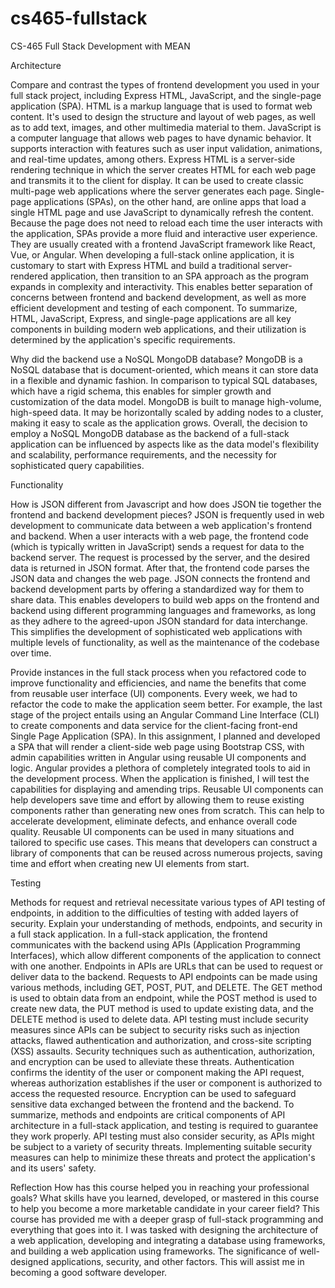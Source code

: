 # cs465-fullstack
CS-465 Full Stack Development with MEAN

Architecture

Compare and contrast the types of frontend development you used in your full stack project, including Express HTML, JavaScript, and the single-page application (SPA).
HTML is a markup language that is used to format web content. It's used to design the structure and layout of web pages, as well as to add text, images, and other multimedia material to them. JavaScript is a computer language that allows web pages to have dynamic behavior. It supports interaction with features such as user input validation, animations, and real-time updates, among others. Express HTML is a server-side rendering technique in which the server creates HTML for each web page and transmits it to the client for display. It can be used to create classic multi-page web applications where the server generates each page. Single-page applications (SPAs), on the other hand, are online apps that load a single HTML page and use JavaScript to dynamically refresh the content. Because the page does not need to reload each time the user interacts with the application, SPAs provide a more fluid and interactive user experience. They are usually created with a frontend JavaScript framework like React, Vue, or Angular. When developing a full-stack online application, it is customary to start with Express HTML and build a traditional server-rendered application, then transition to an SPA approach as the program expands in complexity and interactivity. This enables better separation of concerns between frontend and backend development, as well as more efficient development and testing of each component. To summarize, HTML, JavaScript, Express, and single-page applications are all key components in building modern web applications, and their utilization is determined by the application's specific requirements.

Why did the backend use a NoSQL MongoDB database?
MongoDB is a NoSQL database that is document-oriented, which means it can store data in a flexible and dynamic fashion. In comparison to typical SQL databases, which have a rigid schema, this enables for simpler growth and customization of the data model. MongoDB is built to manage high-volume, high-speed data. It may be horizontally scaled by adding nodes to a cluster, making it easy to scale as the application grows. Overall, the decision to employ a NoSQL MongoDB database as the backend of a full-stack application can be influenced by aspects like as the data model's flexibility and scalability, performance requirements, and the necessity for sophisticated query capabilities.

Functionality

How is JSON different from Javascript and how does JSON tie together the frontend and backend development pieces?
JSON is frequently used in web development to communicate data between a web application's frontend and backend. When a user interacts with a web page, the frontend code (which is typically written in JavaScript) sends a request for data to the backend server. The request is processed by the server, and the desired data is returned in JSON format. After that, the frontend code parses the JSON data and changes the web page. JSON connects the frontend and backend development parts by offering a standardized way for them to share data. This enables developers to build web apps on the frontend and backend using different programming languages and frameworks, as long as they adhere to the agreed-upon JSON standard for data interchange. This simplifies the development of sophisticated web applications with multiple levels of functionality, as well as the maintenance of the codebase over time.

Provide instances in the full stack process when you refactored code to improve functionality and efficiencies, and name the benefits that come from reusable user interface (UI) components.
Every week, we had to refactor the code to make the application seem better. For example, the last stage of the project entails using an Angular Command Line Interface (CLI) to create components and data service for the client-facing front-end Single Page Application (SPA). In this assignment, I planned and developed a SPA that will render a client-side web page using Bootstrap CSS, with admin capabilities written in Angular using reusable UI components and logic. Angular provides a plethora of completely integrated tools to aid in the development process. When the application is finished, I will test the capabilities for displaying and amending trips. Reusable UI components can help developers save time and effort by allowing them to reuse existing components rather than generating new ones from scratch. This can help to accelerate development, eliminate defects, and enhance overall code quality. Reusable UI components can be used in many situations and tailored to specific use cases. This means that developers can construct a library of components that can be reused across numerous projects, saving time and effort when creating new UI elements from start.

Testing

Methods for request and retrieval necessitate various types of API testing of endpoints, in addition to the difficulties of testing with added layers of security. Explain your understanding of methods, endpoints, and security in a full stack application.
In a full-stack application, the frontend communicates with the backend using APIs (Application Programming Interfaces), which allow different components of the application to connect with one another. Endpoints in APIs are URLs that can be used to request or deliver data to the backend. Requests to API endpoints can be made using various methods, including GET, POST, PUT, and DELETE. The GET method is used to obtain data from an endpoint, while the POST method is used to create new data, the PUT method is used to update existing data, and the DELETE method is used to delete data. API testing must include security measures since APIs can be subject to security risks such as injection attacks, flawed authentication and authorization, and cross-site scripting (XSS) assaults. Security techniques such as authentication, authorization, and encryption can be used to alleviate these threats. Authentication confirms the identity of the user or component making the API request, whereas authorization establishes if the user or component is authorized to access the requested resource. Encryption can be used to safeguard sensitive data exchanged between the frontend and the backend. To summarize, methods and endpoints are critical components of API architecture in a full-stack application, and testing is required to guarantee they work properly. API testing must also consider security, as APIs might be subject to a variety of security threats. Implementing suitable security measures can help to minimize these threats and protect the application's and its users' safety.

Reflection
How has this course helped you in reaching your professional goals? What skills have you learned, developed, or mastered in this course to help you become a more marketable candidate in your career field?
This course has provided me with a deeper grasp of full-stack programming and everything that goes into it. I was tasked with designing the architecture of a web application, developing and integrating a database using frameworks, and building a web application using frameworks. The significance of well-designed applications, security, and other factors. This will assist me in becoming a good software developer.
